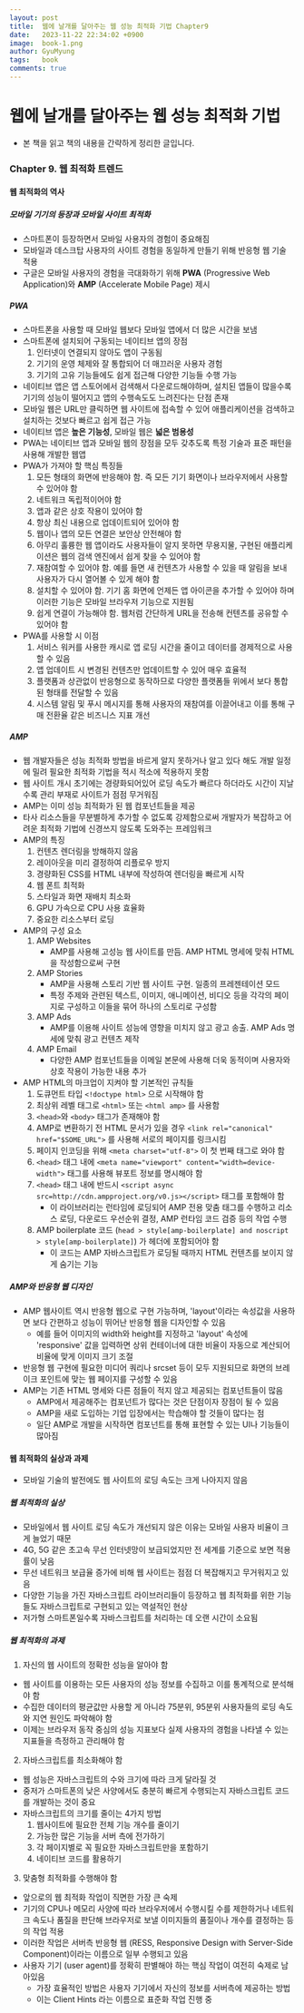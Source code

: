 ```yaml
---
layout:	post
title:  웹에 날개를 달아주는 웹 성능 최적화 기법 Chapter9
date:   2023-11-22 22:34:02 +0900
image:  book-1.png
author: GyuMyung
tags:   book
comments: true
---
```


# 웹에 날개를 달아주는 웹 성능 최적화 기법
* 본 책을 읽고 책의 내용을 간략하게 정리한 글입니다.

### Chapter 9. 웹 최적화 트렌드
#### 웹 최적화의 역사
##### 모바일 기기의 등장과 모바일 사이트 최적화
* 스마트폰이 등장하면서 모바일 사용자의 경험이 중요해짐
* 모바일과 데스크탑 사용자의 사이트 경험을 동일하게 만들기 위해 반응형 웹 기술 적용
* 구글은 모바일 사용자의 경험을 극대화하기 위해 **PWA** (Progressive Web Application)와 **AMP** (Accelerate Mobile Page) 제시

##### PWA
* 스마트폰을 사용할 때 모바일 웹보다 모바일 앱에서 더 많은 시간을 보냄
* 스마트폰에 설치되어 구동되는 네이티브 앱의 장점
  1. 인터넷이 연결되지 않아도 앱이 구동됨
  2. 기기의 운영 체제와 잘 통합되어 더 매끄러운 사용자 경험
  3. 기기의 고유 기능들에도 쉽게 접근해 다양한 기능들 수행 가능
* 네이티브 앱은 앱 스토어에서 검색해서 다운로드해야하며, 설치된 앱들이 많을수록 기기의 성능이 떨어지고 앱의 수행속도도 느려진다는 단점 존재
* 모바일 웹은 URL만 클릭하면 웹 사이트에 접속할 수 있어 애플리케이션을 검색하고 설치하는 것보다 빠르고 쉽게 접근 가능
* 네이티브 앱은 **높은 기능성**, 모바일 웹은 **넓은 범용성**
* PWA는 네이티브 앱과 모바일 웹의 장점을 모두 갖추도록 특정 기술과 표준 패턴을 사용해 개발한 웹앱
* PWA가 가져야 할 핵심 특징들
  1. 모든 형태의 화면에 반응해야 함. 즉 모든 기기 화면이나 브라우저에서 사용할 수 있어야 함
  2. 네트워크 독립적이어야 함
  3. 앱과 같은 상호 작용이 있어야 함
  4. 항상 최신 내용으로 업데이트되어 있어야 함
  5. 웹이나 앱의 모든 연결은 보안상 안전해야 함
  6. 아무리 훌륭한 웹 앱이라도 사용자들이 알지 못하면 무용지물, 구현된 애플리케이션은 웹의 검색 엔진에서 쉽게 찾을 수 있어야 함
  7. 재참여할 수 있어야 함. 예를 들면 새 컨텐츠가 사용할 수 있을 때 알림을 보내 사용자가 다시 열어볼 수 있게 해야 함
  8. 설치할 수 있어야 함. 기기 홈 화면에 언제든 앱 아이콘을 추가할 수 있어야 하며 이러한 기능은 모바일 브라우저 기능으로 지원됨
  9. 쉽게 연결이 가능해야 함. 웹처럼 간단하게 URL을 전송해 컨텐츠를 공유할 수 있어야 함
* PWA를 사용할 시 이점
  1. 서비스 워커를 사용한 캐시로 앱 로딩 시간을 줄이고 데이터를 경제적으로 사용할 수 있음
  2. 앱 업데이트 시 변경된 컨텐츠만 업데이트할 수 있어 매우 효율적
  3. 플랫폼과 상관없이 반응형으로 동작하므로 다양한 플랫폼들 위에서 보다 통합된 형태를 전달할 수 있음
  4. 시스템 알림 및 푸시 메시지를 통해 사용자의 재참여를 이끌어내고 이를 통해 구매 전환율 같은 비즈니스 지표 개선

##### AMP
* 웹 개발자들은 성능 최적화 방법을 바르게 알지 못하거나 알고 있다 해도 개발 일정에 밀려 필요한 최적화 기법을 적시 적소에 적용하지 못함
* 웹 사이트 개시 초기에는 경량화되어있어 로딩 속도가 빠르다 하더라도 시간이 지날수록 관리 부재로 사이트가 점점 무거워짐
* AMP는 이미 성능 최적화가 된 웹 컴포넌트들을 제공
* 타사 리소스들을 무분별하게 추가할 수 없도록 강제함으로써 개발자가 복잡하고 어려운 최적화 기법에 신경쓰지 않도록 도와주는 프레임워크
* AMP의 특징
  1. 컨텐츠 렌더링을 방해하지 않음
  2. 레이아웃을 미리 결정하여 리플로우 방지
  3. 경량화된 CSS를 HTML 내부에 작성하여 렌더링을 빠르게 시작
  4. 웹 폰트 최적화
  5. 스타일과 화면 재배치 최소화
  6. GPU 가속으로 CPU 사용 효율화
  7. 중요한 리소스부터 로딩
* AMP의 구성 요소
  1. AMP Websites
     * AMP를 사용해 고성능 웹 사이트를 만듬. AMP HTML 명세에 맞춰 HTML을 작성함으로써 구현
  2. AMP Stories
     * AMP을 사용해 스토리 기반 웹 사이트 구현. 일종의 프레젠테이션 모드
     * 특정 주제와 관련된 텍스트, 이미지, 애니메이션, 비디오 등을 각각의 페이지로 구성하고 이들을 묶어 하나의 스토리로 구성함
  3. AMP Ads
     * AMP를 이용해 사이트 성능에 영향을 미치지 않고 광고 송출. AMP Ads 명세에 맞춰 광고 컨텐츠 제작
  4. AMP Email
     * 다양한 AMP 컴포넌트들을 이메일 본문에 사용해 더욱 동적이며 사용자와 상호 작용이 가능한 내용 추가
* AMP HTML의 마크업이 지켜야 할 기본적인 규칙들
  1. 도큐먼트 타입 `<!doctype html>` 으로 시작해야 함
  2. 최상위 레벨 태그로 `<html>` 또는 `<html amp>` 를 사용함
  3. `<head>`와 `<body>` 태그가 존재해야 함
  4. AMP로 변환하기 전 HTML 문서가 있을 경우 `<link rel="canonical" href="$SOME_URL">` 를 사용해 서로의 페이지를 링크시킴
  5. 페이지 인코딩을 위해 `<meta charset="utf-8">` 이 첫 번째 태그로 와야 함
  6. `<head>` 태그 내에 `<meta name="viewport" content="width=device-width">` 태그를 사용해 뷰포트 정보를 명시해야 함
  7. `<head>` 태그 내에 반드시 `<script async src=http://cdn.ampproject.org/v0.js></script>` 태그를 포함해야 함
     * 이 라이브러리는 런타임에 로딩되어 AMP 전용 맞춤 태그를 수행하고 리소스 로딩, 다운로드 우선순위 결정, AMP 런타임 코드 검증 등의 작업 수행
  8. AMP boilerplate 코드 (`head > style[amp-boilerplate] and noscript > style[amp-boilerplate]`) 가 헤더에 포함되어야 함
     * 이 코드는 AMP 자바스크립트가 로딩될 때까지 HTML 컨텐츠를 보이지 않게 숨기는 기능

##### AMP와 반응형 웹 디자인
* AMP 웹사이트 역시 반응형 웹으로 구현 가능하며, 'layout'이라는 속성값을 사용하면 보다 간편하고 성능이 뛰어난 반응형 웹을 디자인할 수 있음
  * 예를 들어 이미지의 width와 height를 지정하고 'layout' 속성에 'responsive' 값을 입력하면 상위 컨테이너에 대한 비율이 자동으로 계산되어 비율에 맞게 이미지 크기 조절
* 반응형 웹 구현에 필요한 미디어 쿼리나 srcset 등이 모두 지원되므로 화면의 브레이크 포인트에 맞는 웹 페이지를 구성할 수 있음
* AMP는 기존 HTML 명세와 다른 점들이 적지 않고 제공되는 컴포넌트들이 많음
  * AMP에서 제공해주는 컴포넌트가 많다는 것은 단점이자 장점이 될 수 있음
  * AMP을 새로 도입하는 기업 입장에서는 학습해야 할 것들이 많다는 점
  * 일단 AMP로 개발을 시작하면 컴포넌트를 통해 표현할 수 있는 UI나 기능들이 많아짐

#### 웹 최적화의 실상과 과제
* 모바일 기술의 발전에도 웹 사이트의 로딩 속도는 크게 나아지지 않음

##### 웹 최적화의 실상
* 모바일에서 웹 사이트 로딩 속도가 개선되지 않은 이유는 모바일 사용자 비율이 크게 늘었기 때문
* 4G, 5G 같은 초고속 무선 인터넷망이 보급되었지만 전 세계를 기준으로 보면 적용률이 낮음
* 무선 네트워크 보급율 증가에 비해 웹 사이트는 점점 더 복잡해지고 무거워지고 있음
* 다양한 기능을 가진 자바스크립트 라이브러리들이 등장하고 웹 최적화를 위한 기능들도 자바스크립트로 구현되고 있는 역설적인 현상
* 저가형 스마트폰일수록 자바스크립트를 처리하는 데 오랜 시간이 소요됨

##### 웹 최적화의 과제
1. 자신의 웹 사이트의 정확한 성능을 알아야 함
  * 웹 사이트를 이용하는 모든 사용자의 성능 정보를 수집하고 이를 통계적으로 분석해야 함
  * 수집한 데이터의 평균값만 사용할 게 아니라 75분위, 95분위 사용자들의 로딩 속도와 지연 원인도 파악해야 함
  * 이제는 브라우저 동작 중심의 성능 지표보다 실제 사용자의 경험을 나타낼 수 있는 지표들을 측정하고 관리해야 함
2. 자바스크립트를 최소화해야 함
  * 웹 성능은 자바스크립트의 수와 크기에 따라 크게 달라질 것
  * 중저가 스마트폰의 낮은 사양에서도 충분히 빠르게 수행되는지 자바스크립트 코드를 개발하는 것이 중요
  * 자바스크립트의 크기를 줄이는 4가지 방법
    1. 웹사이트에 필요한 전체 기능 개수를 줄이기
    2. 가능한 많은 기능을 서버 측에 전가하기
    3. 각 페이지별로 꼭 필요한 자바스크립트만을 포함하기
    4. 네이티브 코드를 활용하기
3. 맞춤형 최적화를 수행해야 함
  * 앞으로의 웹 최적화 작업이 직면한 가장 큰 숙제
  * 기기의 CPU나 메모리 사양에 따라 브라우저에서 수행시킬 수를 제한하거나 네트워크 속도나 품질을 판단해 브라우저로 보낼 이미지들의 품질이나 개수를 결정하는 등의 작업 적용
  * 이러한 작업은 서버측 반응형 웹 (RESS, Responsive Design with Server-Side Component)이라는 이름으로 일부 수행되고 있음
  * 사용자 기기 (user agent)를 정확히 판별해야 하는 핵심 작업이 여전히 숙제로 남아있음
    * 가장 효율적인 방법은 사용자 기기에서 자신의 정보를 서버측에 제공하는 방법
    * 이는 Client Hints 라는 이름으로 표준화 작업 진행 중
